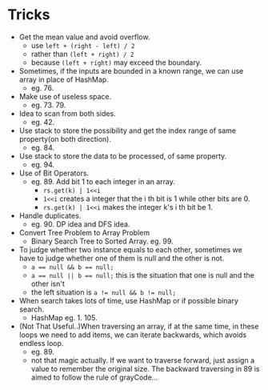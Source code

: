 # Tricks
- Get the mean value and avoid overflow.
    + use `left + (right - left) / 2`
    + rather than `(left + right) / 2`
    + because `(left + right)` may exceed the boundary.
- Sometimes, if the inputs are bounded in a known range, we can use array in place of HashMap.
    + eg. 76.
- Make use of useless space.
    + eg. 73. 79.
- Idea to scan from both sides.
    + eg. 42.
- Use stack to store the possibility and get the index range of same property(on both direction).
    + eg. 84.
- Use stack to store the data to be processed, of same property.
    + eg. 94.
- Use of Bit Operators.
    + eg. 89. Add bit 1 to each integer in an array.
        -  `rs.get(k) | 1<<i `
        - `1<<i`  creates a integer that the i th bit is 1 while other bits are 0.
        - `rs.get(k) | 1<<i` makes the integer k's i th bit be 1.
- Handle duplicates.
    + eg. 90. DP idea and DFS idea.
- Convert Tree Problem to Array Problem
    + Binary Search Tree to Sorted Array. eg. 99.
- To judge whether two instance equals to each other, sometimes we have to judge whether one of them is null and the other is not.
    + `a == null && b == null;`
    + `a == null || b == null;` this is the situation that one is null and the other isn't
    + the left situation is `a != null && b != null;`
- When search takes lots of time, use HashMap or if possible binary search.
    + HashMap eg. 1. 105.
- (Not That Useful..)When traversing an array, if at the same time, in these loops we need to add items, we can iterate backwards, which avoids endless loop.
    + eg. 89.
    + not that magic actually. If we want to traverse forward, just assign a value to remember the original size. The backward traversing in 89 is aimed to follow the rule of grayCode...
